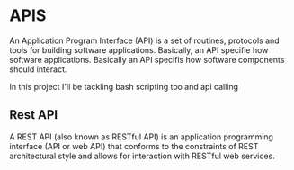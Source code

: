 # APIS

An Application Program Interface (API) is a set of routines, protocols and tools for building software applications. Basically, an API specifie how software applications. Basically an API specifis how software components should interact.

In this project I'll be tackling bash scripting too and api calling

## Rest API

A REST API (also known as RESTful API) is an application programming interface (API or web API) that conforms to the constraints of REST architectural style and allows for interaction with RESTful web services.

